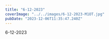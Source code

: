 ```yaml
---
title: "6-12-2023"
coverImage: "../../images/6-12-2023-M1OT.jpg"
pubDate: "2023-12-06T11:35:47.240Z"
---
```


6-12-2023
